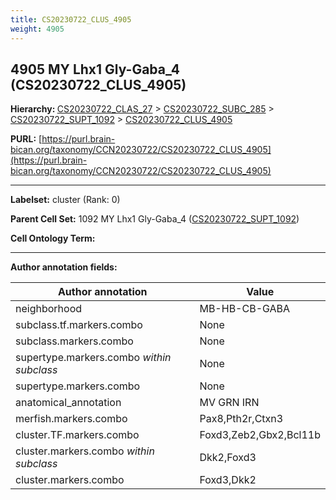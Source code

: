 ```yaml
---
title: CS20230722_CLUS_4905
weight: 4905
---
```

## 4905 MY Lhx1 Gly-Gaba_4 (CS20230722_CLUS_4905)
<b>Hierarchy: </b>
[CS20230722_CLAS_27](../CS20230722_CLAS_27) >
[CS20230722_SUBC_285](../CS20230722_SUBC_285) >
[CS20230722_SUPT_1092](../CS20230722_SUPT_1092) >
[CS20230722_CLUS_4905](../CS20230722_CLUS_4905)

**PURL:** [https://purl.brain-bican.org/taxonomy/CCN20230722/CS20230722_CLUS_4905](https://purl.brain-bican.org/taxonomy/CCN20230722/CS20230722_CLUS_4905)

---


**Labelset:** cluster (Rank: 0)

**Parent Cell Set:** 1092 MY Lhx1 Gly-Gaba_4 ([CS20230722_SUPT_1092](../CS20230722_SUPT_1092))



**Cell Ontology Term:** 

[MARKER GENES.]: #


---

[TRANSFERRED ANNOTATIONS.]: #


[AUTHOR ANNOTATION FIELDS.]: #


**Author annotation fields:**

| Author annotation | Value |
|-------------------|-------|
|neighborhood|MB-HB-CB-GABA|
|subclass.tf.markers.combo|None|
|subclass.markers.combo|None|
|supertype.markers.combo _within subclass_|None|
|supertype.markers.combo|None|
|anatomical_annotation|MV GRN IRN|
|merfish.markers.combo|Pax8,Pth2r,Ctxn3|
|cluster.TF.markers.combo|Foxd3,Zeb2,Gbx2,Bcl11b|
|cluster.markers.combo _within subclass_|Dkk2,Foxd3|
|cluster.markers.combo|Foxd3,Dkk2|
